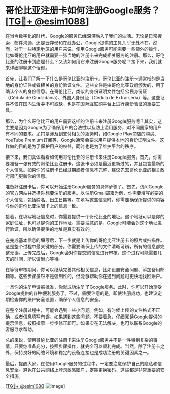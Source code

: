 # 哥伦比亚注册卡如何注册Google服务？[[TG💪+ @esim1088](https://t.me/s/esim1088)]

在当今数字化的时代，Google的服务已经深深融入了我们的生活。无论是日常搜索、邮件沟通，还是云存储和在线办公，Google提供的工具几乎无处不在。然而，对于一些特定地区的用户来说，使用Google服务可能需要一些额外的操作，比如哥伦比亚的用户就需要一张当地的注册卡来完成相关服务的注册。那么，哥伦比亚的注册卡到底是什么？又该如何用它来注册Google服务呢？接下来，我们就来详细聊聊这个话题。

首先，让我们了解一下什么是哥伦比亚的注册卡。哥伦比亚的注册卡通常指的是当地的身份证件或者相关的身份验证文件。这些文件是由哥伦比亚政府颁发的，用于确认个人的身份信息。在哥伦比亚，类似的身份证明文件包括公民身份证（Cédula de Ciudadanía）、外国人身份证（Cédula de Extranjería）等。这些证件不仅在国内生活中不可或缺，也是在国际互联网平台上进行身份验证的重要工具。

那么，为什么哥伦比亚的用户需要这样的注册卡来注册Google服务呢？其实，这主要是因为Google为了确保用户的合法性以及防止滥用服务，对不同国家的用户有不同的要求。尤其是涉及到支付相关的服务时，如Google Play商店的购买、YouTube Premium订阅等，Google通常会要求用户提供本地的身份证明文件。这样做的目的是为了保护用户的权益，同时也是为了维护平台的秩序。

接下来，我们具体看看如何用哥伦比亚的注册卡来注册Google服务。首先，你需要准备一张有效的哥伦比亚注册卡。这张卡必须是最近更新过的，并且包含最新的个人信息。如果你的注册卡已经过期或者信息不完整，建议先去哥伦比亚的相关政府部门更新你的信息。

准备好注册卡后，你可以开始注册Google服务的具体步骤了。首先，访问Google的官方网站并选择你想要注册的服务。以注册Gmail邮箱为例，你需要填写必要的个人信息，包括姓名、出生日期等。在填写这些信息时，你需要确保所提供的内容与你的哥伦比亚注册卡上的信息一致。

接着，在填写地址信息时，你需要提供一个哥伦比亚的地址。这个地址可以是你的家庭住址，也可以是你的工作地址。需要注意的是，Google可能会对这个地址进行验证，所以确保提供的地址是真实有效的。

在完成基本信息的填写后，下一步就是上传你的哥伦比亚注册卡的照片或扫描件。这是整个过程中最关键的部分。你需要确保上传的文件清晰可辨，所有的信息都完整无误。上传完成后，Google会对你提交的信息进行审核。这个过程可能需要几天的时间，所以请耐心等待。

在等待审核期间，你可以继续完善其他相关信息，比如设置安全问题、添加备用邮箱等。这些步骤虽然不是强制性的，但能够帮助你在遇到问题时更快地找回账户。

一旦你的注册申请被批准，你就成功注册了Google服务。此时，你可以开始享受Google提供的各种便利服务了。不过，需要注意的是，即使注册成功，也建议定期检查你的账户安全设置，确保个人信息的安全。

在整个注册过程中，可能会遇到一些小问题。例如，有时候上传的文件格式不正确，或者信息填写有误。如果遇到这些问题，不要着急，仔细阅读Google提供的提示信息，按照指示一步步修正即可。如果实在无法解决，也可以联系Google的客服寻求帮助。

总的来说，使用哥伦比亚的注册卡来注册Google服务并不是一件特别复杂的事情，只要你准备充分，按照步骤操作，就完全可以顺利完成。当然，除了注册卡之外，保持良好的网络环境和稳定的设备连接也是成功注册的关键因素之一。

最后，提醒大家，在使用Google服务的过程中，一定要注意保护自己的隐私和信息安全。避免在公共网络上登录敏感账户，定期更换密码，这些都是非常重要的安全措施。

[[TG💪+ @esim1088](https://t.me/s/esim1088) ![Image](https://i.postimg.cc/4NQfJmqS/Snipaste-2025-05-13-00-14-12.png)]